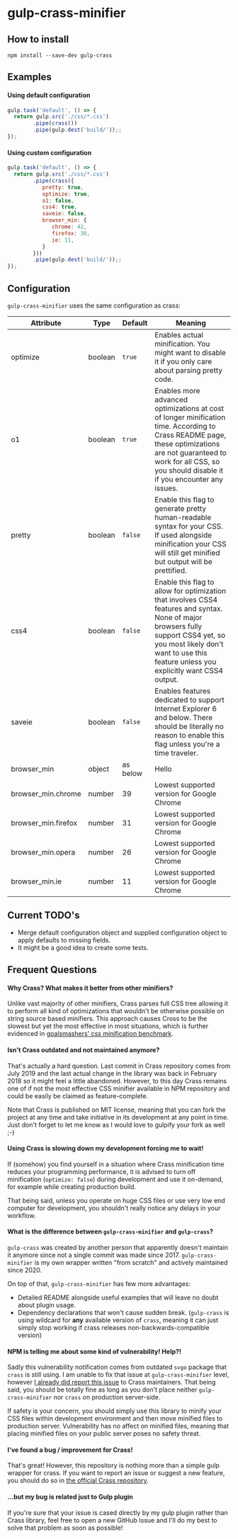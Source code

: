 # gulp-crass-minifier

## How to install
```
npm install --save-dev gulp-crass
```

## Examples

#### Using default configuration
```js
gulp.task('default', () => {
  return gulp.src('./css/*.css')
        .pipe(crass())
        .pipe(gulp.dest('build/'));;
});
```

#### Using custom configuration
```js
gulp.task('default', () => {
  return gulp.src('./css/*.css')
        .pipe(crass({
           pretty: true,
           optimize: true,
           o1: false,
           css4: true,
           saveie: false,
           browser_min: {
              chrome: 42,
              firefox: 38,
              ie: 11,
           }
        }))
        .pipe(gulp.dest('build/'));;
});
```

## Configuration
`gulp-crass-minifier` uses the same configuration as crass:

Attribute | Type | Default | Meaning
--- | --- | --- | ---
optimize | boolean | `true` | Enables actual minification. You might want to disable it if you only care about parsing pretty code.
o1 | boolean | `true` | Enables more advanced optimizations at cost of longer minification time. According to Crass README page, these optimizations are not guaranteed to work for all CSS, so you should disable it if you encounter any issues.
pretty | boolean | `false` | Enable this flag to generate pretty human-readable syntax for your CSS. If used alongside minification your CSS will still get minified but output will be prettified.
css4 | boolean | `false` | Enable this flag to allow for optimization that involves CSS4 features and syntax. None of major browsers fully support CSS4 yet, so you most likely don't want to use this feature unless you explicitly want CSS4 output.
saveie | boolean | `false` | Enables features dedicated to support Internet Explorer 6 and below. There should be literally no reason to enable this flag unless you're a time traveler.
browser_min | object | as below | Hello
browser_min.chrome | number | 39 | Lowest supported version for Google Chrome
browser_min.firefox | number | 31 | Lowest supported version for Google Chrome
browser_min.opera | number | 26 | Lowest supported version for Google Chrome
browser_min.ie | number | 11 | Lowest supported version for Google Chrome

## Current TODO's
 * Merge default configuration object and supplied configuration object to apply defaults to missing fields.
 * It might be a good idea to create some tests.

## Frequent Questions

#### Why Crass? What makes it better from other minifiers?
Unlike vast majority of other minifiers, Crass parses full CSS tree allowing it to perform all kind of optimizations that wouldn't be otherwise possible on string source based minifiers. This approach causes Cross to be the slowest but yet the most effective in most situations, which is further evidenced in [goalsmashers' css minification benchmark](https://goalsmashers.github.io/css-minification-benchmark/).

#### Isn't Crass outdated and not maintained anymore?
That's actually a hard question. Last commit in Crass repository comes from July 2019 and the last actual change in the library was back in February 2018 so it might feel a little abandoned. However, to this day Crass remains one of if not the most effective CSS minifier available in NPM repository and could be easily be claimed as feature-complete.

Note that Crass is published on MIT license, meaning that you can fork the project at any time and take initiative in its development at any point in time. Just don't forget to let me know as I would love to gulpify your fork as well ;-)

#### Using Crass is slowing down my development forcing me to wait!
If (somehow) you find yourself in a situation where Crass minification time reduces your programming performance, it is advised to turn off minification (`optimize: false`) during development and use it on-demand, for example while creating production build.

That being said, unless you operate on huge CSS files or use very low end computer for development, you shouldn't really notice any delays in your workflow. 

#### What is the difference between `gulp-crass-minifier` and `gulp-crass`?
`gulp-crass` was created by another person that apparently doesn't maintain it anymore since not a single commit was made since 2017. `gulp-crass-minifier` is my own wrapper written "from scratch" and actively maintained since 2020.

On top of that, `gulp-crass-minifier` has few more advantages:
 * Detailed README alongside useful examples that will leave no doubt about plugin usage.
 * Dependency declarations that won't cause sudden break. (`gulp-crass` is using wildcard for **any** available version of `crass`, meaning it can just simply stop working if crass releases non-backwards-compatible version)

#### NPM is telling me about some kind of vulnerability! Help?!
Sadly this vulnerability notification comes from outdated `svgo` package that `crass` is still using. I am unable to fix that issue at `gulp-crass-minifier` level, however [I already did report this issue](https://github.com/mattbasta/crass/issues/77) to Crass maintainers. That being said, you should be totally fine as long as you don't place neither `gulp-crass-minifier` nor `crass` on production server-side.

If safety is your concern, you should simply use this library to minify your CSS files within development environment and then move minified files to production server. Vulnerability has no affect on minified files, meaning that placing minified files on your public server poses no safety threat. 

#### I've found a bug / improvement for Crass! 
That's great! However, this repository is nothing more than a simple gulp wrapper for crass. If you want to report an issue or suggest a new feature, you should do so in [the official Crass repository](https://github.com/mattbasta/crass).

#### ...but my bug is related just to Gulp plugin
If you're sure that your issue is cased directly by my gulp plugin rather than Crass library, feel free to open a new GitHub Issue and I'll do my best to solve that problem as soon as possible!